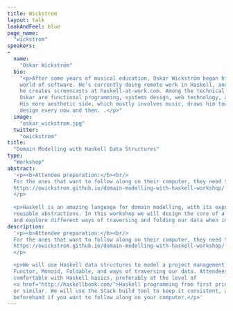 ```yaml
---
title: Wickstrom
layout: talk
lookAndFeel: blue
page_name:
  "wickstrom"
speakers:
-
  name:
    "Oskar Wickström"
  bio:
    "<p>After some years of musical education, Oskar Wickström began his journey into the
    world of software. He’s currently doing remote work in Haskell, and in his spare time
    he creates screencasts at haskell-at-work.com. Among the technical topics that interest
    Oskar are functional programming, systems design, web technology, and programming languages.
    His more aesthetic side, which mostly involves music, draws him towards graphics and UI
    design every now and then. .</p>"
  image:
    "oskar_wickstrom.jpg"
  twitter:
    "owickstrom"
title:
  "Domain Modelling with Haskell Data Structures"
type:
  "Workshop"
abstract:
  '<p><b>Attendee preparation:</b><br/>
  For the ones that want to follow along on their computer, they need to prepare by following the "Setup" section:
  https://owickstrom.github.io/domain-modelling-with-haskell-workshop/
  </p>
  
  <p>Haskell is an amazing language for domain modelling, with its expressive data types and highly
  reusable abstractions. In this workshop we will design the core of a simple project management system,
  and explore different ways of traversing and folding our data when implementing new features.</p>'
description:
  '<p><b>Attendee preparation:</b><br/>
  For the ones that want to follow along on their computer, they need to prepare by following the "Setup" section:
  https://owickstrom.github.io/domain-modelling-with-haskell-workshop/
  </p>

  <p>We will use Haskell data structures to model a project management system, and from there explore
  Functor, Monoid, Foldable, and ways of traversing our data. Attendees should be
  comfortable with Haskell basics, preferably at the level of
  <a href="http://haskellbook.com/">Haskell programming from first principles</a>
  or similar. We will use the Stack build tool to keep it consistent, and that should be installed
  beforehand if you want to follow along on your computer.</p>'
---
```


